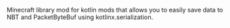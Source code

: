 Minecraft library mod for kotlin mods that allows you to easily save data to NBT and PacketByteBuf using kotlinx.serialization.